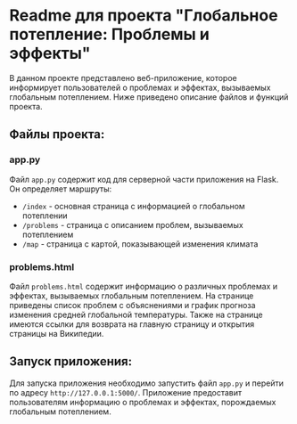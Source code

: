 # Readme для проекта "Глобальное потепление: Проблемы и эффекты"

В данном проекте представлено веб-приложение, которое информирует пользователей о проблемах и эффектах, вызываемых глобальным потеплением. Ниже приведено описание файлов и функций проекта.

## Файлы проекта:

### app.py
Файл `app.py` содержит код для серверной части приложения на Flask. Он определяет маршруты:
- `/index` - основная страница с информацией о глобальном потеплении
- `/problems` - страница с описанием проблем, вызываемых потеплением
- `/map` - страница с картой, показывающей изменения климата

### problems.html
Файл `problems.html` содержит информацию о различных проблемах и эффектах, вызываемых глобальным потеплением. На странице приведены список проблем с объяснениями и график прогноза изменения средней глобальной температуры. Также на странице имеются ссылки для возврата на главную страницу и открытия страницы на Википедии.

## Запуск приложения:
Для запуска приложения необходимо запустить файл `app.py` и перейти по адресу `http://127.0.0.1:5000/`. Приложение предоставит пользователям информацию о проблемах и эффектах, порождаемых глобальным потеплением.

